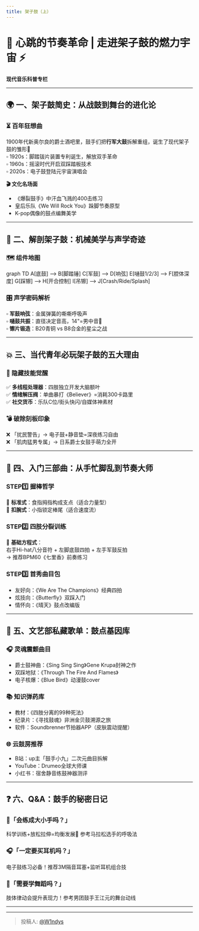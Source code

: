 ```yaml
---
title: 架子鼓（上）
---
```


# 🥁 心跳的节奏革命 | 走进架子鼓的燃力宇宙 ⚡️

**现代音乐科普专栏**

---

## 🌍 一、架子鼓简史：从战鼓到舞台的进化论

### ⏳ 百年狂想曲
1900年代新奥尔良的爵士酒吧里，鼓手们把**行军大鼓**拆解重组，诞生了现代架子鼓的雏形🎺  
▫️ 1920s：脚踏钹片装置专利诞生，解放双手革命  
▫️ 1960s：摇滚时代开启双踩踏板技术  
▫️ 2020s：电子鼓登陆元宇宙演唱会

**🎬 文化名场面**  
- 《爆裂鼓手》中汗血飞溅的400击练习  
- 皇后乐队《We Will Rock You》跺脚节奏原型  
- K-pop偶像的鼓点编舞美学

---

## 🔧 二、解剖架子鼓：机械美学与声学奇迹

### 🗺️ 组件地图

graph TD
A[底鼓] --> B[脚踏锤]
C[军鼓] --> D[响弦]
E[嗵鼓1/2/3] --> F[腔体深度]
G[踩镲] --> H[开合控制]
I[吊镲] --> J[Crash/Ride/Splash]


### 🎛️ 声学密码解析
▫️ **军鼓响弦**：金属弹簧的嘶嘶呼吸声  
▫️ **嗵鼓共振**：直径决定音高，14"=男中音🎤  
▫️ **镲片锻造**：B20青铜 vs B8合金的星尘之战

---

## 💥 三、当代青年必玩架子鼓的五大理由

### 🧠 隐藏技能觉醒
✅ **多线程处理器**：四肢独立开发大脑额叶  
✅ **情绪解压阀**：单曲暴打《Believer》=消耗300卡路里  
✅ **社交货币**：乐队C位/街头快闪/自媒体神素材

### 💣 破除刻板印象
❌ 「扰民警告」→ 电子鼓+静音垫=深夜练习自由  
❌ 「肌肉猛男专属」→ 日系爵士女鼓手萌力全开  

---

## 🚀 四、入门三部曲：从手忙脚乱到节奏大师

### STEP1️⃣ 握棒哲学
🎯 **标准式**：食指拇指构成支点（适合力量型）  
🎯 **扣腕式**：小指锁定棒尾（适合速度流）

### STEP2️⃣ 四肢分裂训练
👣 **基础方程式**：  
右手Hi-hat八分音符 + 左脚底鼓四拍 + 左手军鼓反拍  
→ 推荐BPM60《七里香》前奏练习

### STEP3️⃣ 首秀曲目包
- 友好向：《We Are The Champions》经典四拍  
- 炫技向：《Butterfly》双踩入门  
- 情怀向：《晴天》鼓点改编版

---

## 📀 五、文艺部私藏歌单：鼓点基因库

### 🎧 灵魂震颤曲目
- 爵士鼓神曲：《Sing Sing Sing》Gene Krupa封神之作  
- 双踩地狱：《Through The Fire And Flames》  
- 电子核爆：《Blue Bird》动漫鼓cover

### 📚 知识弹药库
- 教材：《四肢分离的99种死法》  
- 纪录片：《寻找鼓魂》非洲金贝鼓溯源之旅  
- 软件：Soundbrenner节拍器APP（皮肤震动提醒）

### 🌐 云鼓房推荐
- B站：up主「鼓手小九」二次元曲目拆解  
- YouTube：Drumeo全球大师课  
- 小红书：宿舍静音练鼓神器测评

---

## ❓ 六、Q&A：鼓手的秘密日记

### 🤯「会练成大小手吗？」
科学训练+放松拉伸=均衡发展👐 参考马拉松选手的呼吸法

### 🎧「一定要买耳机吗？」
电子鼓练习必备！推荐3M隔音耳塞+监听耳机组合技

### 🕺「需要学舞蹈吗？」
肢体律动会提升表现力！参考男团鼓手王江元的舞台动线

---

---

> 投稿人: [@W1ndys](https://github.com/W1ndys)
